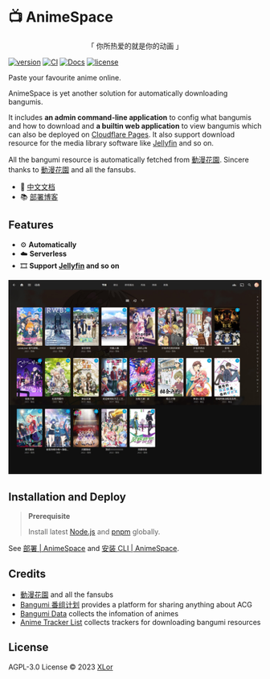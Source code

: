 # :tv: AnimeSpace

<p align="center">「 你所热爱的就是你的动画 」</p>

[![version](https://img.shields.io/npm/v/animespace?color=rgb%2850%2C203%2C86%29&label=AnimeSpace)](https://www.npmjs.com/package/animespace) [![CI](https://github.com/yjl9903/AnimeSpace/actions/workflows/ci.yml/badge.svg)](https://github.com/yjl9903/AnimeSpace/actions/workflows/ci.yml) [![Docs](https://img.shields.io/badge/AnimeSpace-Demo-brightgreen)](https://anime.docs.xlorpaste.cn/) [![license](https://img.shields.io/github/license/yjl9903/AnimeSpace)](./LICENSE)

Paste your favourite anime online.

AnimeSpace is yet another solution for automatically downloading bangumis.

It includes **an admin command-line application** to config what bangumis and how to download and **a builtin web application** to view bangumis which can also be deployed on [Cloudflare Pages](https://pages.cloudflare.com/). It also support download resource for the media library software like [Jellyfin](https://github.com/jellyfin/jellyfin) and so on.

All the bangumi resource is automatically fetched from [動漫花園](https://share.dmhy.org/). Sincere thanks to [動漫花園](https://share.dmhy.org/) and all the fansubs.

+ 📖 [中文文档](https://anime.docs.xlorpaste.cn/)
+ 📚 [部署博客](https://blog.onekuma.cn/alidriver-alist-rclone-animepaste)

## Features

+ :gear: **Automatically**
+ :cloud: **Serverless**
+ :film_strip: **Support [Jellyfin](https://github.com/jellyfin/jellyfin) and so on**

![Jellyfin](./docs/public/Jellyfin.jpeg)

## Installation and Deploy

> **Prerequisite**
>
> Install latest [Node.js](https://nodejs.org/) and [pnpm](https://pnpm.io/) globally.

See [部署 | AnimeSpace](https://anime.docs.xlorpaste.cn/deploy/) and [安装 CLI | AnimeSpace](https://anime.docs.xlorpaste.cn/admin/).

## Credits

+ [動漫花園](https://share.dmhy.org/) and all the fansubs
+ [Bangumi 番组计划](https://bangumi.tv/) provides a platform for sharing anything about ACG
+ [Bangumi Data](https://github.com/bangumi-data/bangumi-data) collects the infomation of animes
+ [Anime Tracker List](https://github.com/DeSireFire/animeTrackerList) collects trackers for downloading bangumi resources

## License

AGPL-3.0 License © 2023 [XLor](https://github.com/yjl9903)
